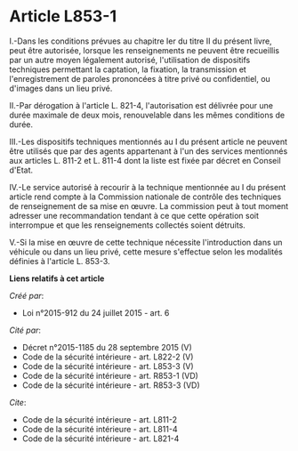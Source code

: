 # Article L853-1

I.-Dans les conditions prévues au chapitre Ier du titre II du présent livre, peut être autorisée, lorsque les renseignements
ne peuvent être recueillis par un autre moyen légalement autorisé, l'utilisation de dispositifs techniques permettant la
captation, la fixation, la transmission et l'enregistrement de paroles prononcées à titre privé ou confidentiel, ou d'images
dans un lieu privé. 

II.-Par dérogation à l'article L. 821-4, l'autorisation est délivrée pour une durée maximale de deux mois, renouvelable dans
les mêmes conditions de durée. 

III.-Les dispositifs techniques mentionnés au I du présent article ne peuvent être utilisés que par des agents appartenant à
l'un des services mentionnés aux articles L. 811-2 et L. 811-4 dont la liste est fixée par décret en Conseil d'Etat. 

IV.-Le service autorisé à recourir à la technique mentionnée au I du présent article rend compte à la Commission nationale de
contrôle des techniques de renseignement de sa mise en œuvre. La commission peut à tout moment adresser une recommandation
tendant à ce que cette opération soit interrompue et que les renseignements collectés soient détruits. 

V.-Si la mise en œuvre de cette technique nécessite l'introduction dans un véhicule ou dans un lieu privé, cette mesure
s'effectue selon les modalités définies à l'article L. 853-3.

**Liens relatifs à cet article**

_Créé par_:

  - Loi n°2015-912 du 24 juillet 2015 - art. 6

_Cité par_:

  - Décret n°2015-1185 du 28 septembre 2015 (V)
  - Code de la sécurité intérieure - art. L822-2 (V)
  - Code de la sécurité intérieure - art. L853-3 (V)
  - Code de la sécurité intérieure - art. R853-1 (VD)
  - Code de la sécurité intérieure - art. R853-3 (VD)

_Cite_:

  - Code de la sécurité intérieure - art. L811-2
  - Code de la sécurité intérieure - art. L811-4
  - Code de la sécurité intérieure - art. L821-4
